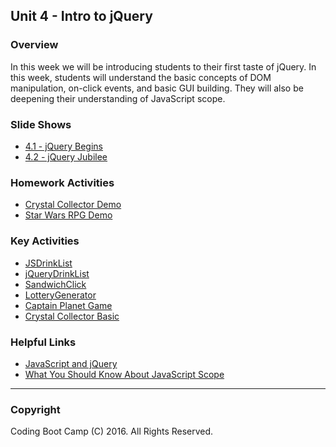 ## Unit 4 - Intro to jQuery

### Overview

In this week we will be introducing students to their first taste of jQuery. In this week, students will understand the basic concepts of DOM manipulation, on-click events, and basic GUI building. They will also be deepening their understanding of JavaScript scope.

### Slide Shows

* [4.1 - jQuery Begins](1-Class-Content/4.1/Slide-Shows)
* [4.2 - jQuery Jubilee](1-Class-Content/4.2/Slide-Shows)

### Homework Activities

* [Crystal Collector Demo](02-Homework/Instructions/homework_demos/crystalsCollector_demo.mp4)
* [Star Wars RPG Demo](02-Homework/Instructions/homework_demos/starwars_demo.mp4)

### Key Activities

* [JSDrinkList](1-Class-Content/Activities/4.1/02-JSDrinkList)
* [jQueryDrinkList](1-Class-Content/Activities/4.1/04-jQueryDrinkList)
* [SandwichClick](1-Class-Content/Activities/4.1/06-SandwichClick)
* [LotteryGenerator](1-Class-Content/Activities/4.2/08-LotteryGenerator)
* [Captain Planet Game](1-Class-Content/Activities/4.3/10-CaptainPlanetGame)
* [Crystal Collector Basic](1-Class-Content/Activities/4.3/12-CrystalExample)

### Helpful Links

* [JavaScript and jQuery](http://www.amazon.com/JavaScript-JQuery-Interactive-Front-End-Development/dp/1118531647/ref=sr_1_1?s=books&ie=UTF8&qid=1460751938&sr=1-1)
* [What You Should Know About JavaScript Scope](https://spin.atomicobject.com/2014/10/20/javascript-scope-closures/)

- - -

### Copyright

Coding Boot Camp (C) 2016. All Rights Reserved.
